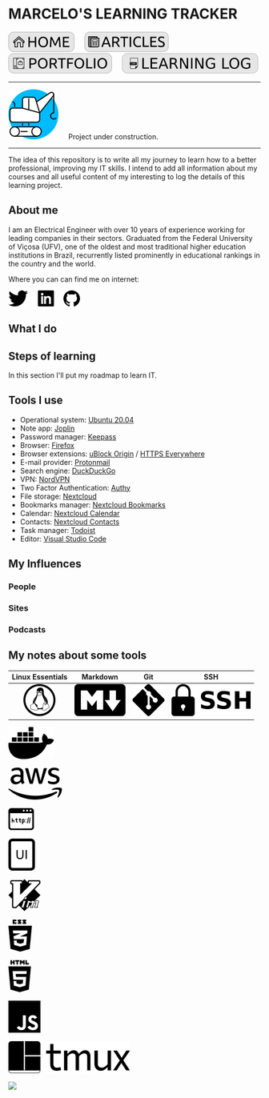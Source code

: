 # MARCELO'S LEARNING TRACKER

[![HOME](img/button_home.png)](https://github.com/mmmarceleza/My-Learning-Tracker#marcelos-learning-tracker) &nbsp; &nbsp; [![MY ARTICLES](img/button_article.png)](https://github.com/mmmarceleza/My-Learning-Tracker/blob/master/content/my-articles.md#my-articles) &nbsp; &nbsp; [![PORTFOLIO](img/button_portfolio.png)](https://github.com/mmmarceleza/My-Learning-Tracker/blob/master/content/portfolio.md#portfolio) &nbsp; &nbsp; [![LEARNING LOG](img/button_log.png)](https://github.com/mmmarceleza/My-Learning-Tracker/blob/master/content/learning-log.md#learning-log)

***

![Under Construction](img/under_construction.png)  &nbsp; &nbsp; Project under construction.

***

The idea of this repository is to write all my journey to learn how to a better professional, improving my IT skills. I intend to add all information about my courses and all useful content of my interesting to log the details of this learning project.

## About me

I am an Electrical Engineer with over 10 years of experience working for leading companies in their sectors. Graduated from the Federal University of Viçosa (UFV), one of the oldest and most traditional higher education institutions in Brazil, recurrently listed prominently in educational rankings in the country and the world.

Where you can can find me on internet:

[![Twitter](img/twitter.png)](https://twitter.com/mmmarceleza) &nbsp; &nbsp; [![Linkedin](img/linkedin.png)](https://www.linkedin.com/in/marcelomarquesmelo/) &nbsp; &nbsp; [![Github](img/github.png)](https://github.com/mmmarceleza)

## What I do


## Steps of learning

In this section I'll put my roadmap to learn IT.



## Tools I use

- Operational system: [Ubuntu 20.04](https://ubuntu.com/)
- Note app: [Joplin](https://joplinapp.org/)
- Password manager: [Keepass](https://keepass.info/)
- Browser: [Firefox](https://www.mozilla.org/)
- Browser extensions: [uBlock Origin](https://addons.mozilla.org/en-US/firefox/addon/ublock-origin/) / [HTTPS Everywhere](https://addons.mozilla.org/en-US/firefox/addon/https-everywhere/)
- E-mail provider: [Protonmail](https://protonmail.com/)
- Search engine: [DuckDuckGo](https://duckduckgo.com/)
- VPN: [NordVPN](https://nordvpn.com/)
- Two Factor Authentication: [Authy](https://authy.com/)
- File storage: [Nextcloud](https://nextcloud.com/)
- Bookmarks manager: [Nextcloud Bookmarks](https://apps.nextcloud.com/apps/bookmarks)
- Calendar: [Nextcloud Calendar](https://apps.nextcloud.com/apps/calendar)
- Contacts: [Nextcloud Contacts](https://apps.nextcloud.com/apps/contacts) 
- Task manager: [Todoist](https://todoist.com/)
- Editor: [Visual Studio Code](https://code.visualstudio.com/)

## My Influences

### People

### Sites

### Podcasts



## My notes about some tools

| Linux Essentials | Markdown | Git | SSH |
|:----------------:|:--------:|:---:|:---:|
| [![Linux](img/tux.png)](https://github.com/mmmarceleza/My-Learning-Tracker/blob/master/content/LPI_Essentials/LPI_Essentials.md#lpi-essentials) | [![Markdown](img/markdown.png)](https://github.com/mmmarceleza/My-Learning-Tracker/blob/master/content/Markdown/Markdown.md#markdown) | [![Git](img/git.png)](https://github.com/mmmarceleza/My-Learning-Tracker/blob/master/content/Git/Git.md#git) | [![SSH](img/ssh.png)](https://github.com/mmmarceleza/My-Learning-Tracker/blob/master/content/SSH/ssh.md#ssh) |



[![Docker](img/docker.png)](https://github.com/mmmarceleza/My-Learning-Tracker/blob/master/content/Docker/Docker.md#docker)



[![AWS](img/aws.png)](https://github.com/mmmarceleza/My-Learning-Tracker/blob/master/content/AWS/AWS.md#aws)



[![HTTP](img/http.png)](https://github.com/mmmarceleza/My-Learning-Tracker/blob/master/content/Http/http.md#http)



[![UI](img/ui.png)](https://github.com/mmmarceleza/My-Learning-Tracker/blob/master/content/UI/UI.md#ui)

[![VIM](img/vim.png)](https://github.com/mmmarceleza/My-Learning-Tracker/blob/master/content/Vim/Vim.md#vim)

[![CSS3](img/css3.png)](https://github.com/mmmarceleza/My-Learning-Tracker/blob/master/content/CSS/css.md#css)

[![HTML5](img/html5.png)](https://github.com/mmmarceleza/My-Learning-Tracker/blob/master/content/HTML/html.md#html)

[![JAVASCRIPT](img/js.png)](https://github.com/mmmarceleza/My-Learning-Tracker/blob/master/content/JavaScript/javascript.md#javascript)

[![TMUX](img/tmux.png)](https://github.com/mmmarceleza/My-Learning-Tracker/blob/master/content/Tmux/tmux.md#tmux)

[![](img/.png)]()